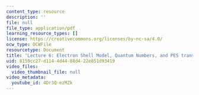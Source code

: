 ```yaml
---
content_type: resource
description: ''
file: null
file_type: application/pdf
learning_resource_types: []
license: https://creativecommons.org/licenses/by-nc-sa/4.0/
ocw_type: OCWFile
resourcetype: Document
title: 'Lecture 6: Electron Shell Model, Quantum Numbers, and PES transcript'
uid: 8159cc27-d114-4d44-88d4-22e851d93419
video_files:
  video_thumbnail_file: null
video_metadata:
  youtube_id: 4Dr3Q-ezMZk
---
```

